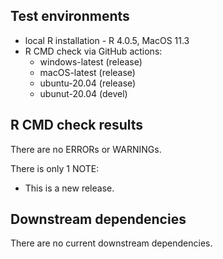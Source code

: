 ## Test environments
* local R installation - R 4.0.5, MacOS 11.3
* R CMD check via GitHub actions:
  * windows-latest (release)
  * macOS-latest (release)
  * ubuntu-20.04 (release)
  * ubunut-20.04 (devel)

## R CMD check results

There are no ERRORs or WARNINGs.

There is only 1 NOTE:

* This is a new release.


## Downstream dependencies

There are no current downstream dependencies.
